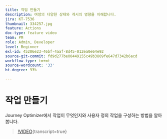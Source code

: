 ```yaml
---
title: 작업 만들기
description: 여정의 다양한 상태와 게시의 영향을 이해합니다.
jira: KT-7536
thumbnail: 334257.jpg
feature: Actions
doc-type: feature video
team: PM
role: Admin, Developer
level: Beginner
exl-id: 45206e23-46bf-4aaf-8d45-012ea0e64e92
source-git-commit: fd9d277be00449155c49b3809fe647d7342b6acd
workflow-type: tm+mt
source-wordcount: '33'
ht-degree: 93%

---
```


# 작업 만들기

Journey Optimizer에서 작업이 무엇인지와 사용자 정의 작업을 구성하는 방법을 알아봅니다.

>[!VIDEO](https://video.tv.adobe.com/v/334257?quality=12&learn=on){transcript=true}
